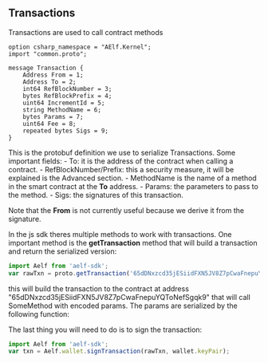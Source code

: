 ## Transactions

Transactions are used to call contract methods 

```Proto
option csharp_namespace = "AElf.Kernel";
import "common.proto";

message Transaction {
    Address From = 1;
    Address To = 2;
    int64 RefBlockNumber = 3;
    bytes RefBlockPrefix = 4;
    uint64 IncrementId = 5;
    string MethodName = 6;
    bytes Params = 7;
    uint64 Fee = 8;
    repeated bytes Sigs = 9;
}
```

This is the protobuf definition we use to serialize Transactions. Some important fields:
    - To: it is the address of the contract when calling a contract.
    - RefBlockNumber/Prefix: this a security measure, it will be explained is the Advanced section.
    - MethodName is the name of a method in the smart contract at the **To** address.
    - Params: the parameters to pass to the method.
    - Sigs: the signatures of this transaction.

Note that the **From** is not currently useful because we derive it from the signature.

In the js sdk theres multiple methods to work with transactions. One important method is the **getTransaction** method that will build a transaction and return the serialized version:

```js
import Aelf from 'aelf-sdk';
var rawTxn = proto.getTransaction('65dDNxzcd35jESiidFXN5JV8Z7pCwaFnepuYQToNefSgqk9''65dDNxzcd35jESiidFXN5JV8Z7pCwaFnepuYQToNefSgqk9', 'SomeMethod', encodedParams);
```

this will build the transaction to the contract at address "65dDNxzcd35jESiidFXN5JV8Z7pCwaFnepuYQToNefSgqk9" that will call SomeMethod with encoded params. The params are serialized by the following function:




The last thing you will need to do is to sign the transaction:
```js
import Aelf from 'aelf-sdk';
var txn = Aelf.wallet.signTransaction(rawTxn, wallet.keyPair);
```
